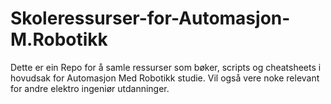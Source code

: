 # Skoleressurser-for-Automasjon-M.Robotikk
Dette er ein Repo for å samle ressurser som bøker, scripts og cheatsheets i hovudsak for Automasjon Med Robotikk studie. Vil også vere noke relevant for andre elektro ingeniør utdanninger.
